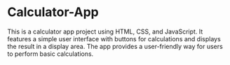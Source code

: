 # Calculator-App
This is a calculator app project using HTML, CSS, and JavaScript. It features a simple user interface with buttons for calculations and displays the result in a display area. The app provides a user-friendly way for users to perform basic calculations.
